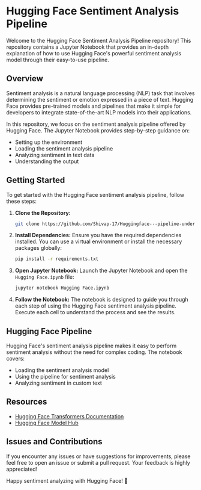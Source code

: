 # Hugging Face Sentiment Analysis Pipeline

Welcome to the Hugging Face Sentiment Analysis Pipeline repository! This repository contains a Jupyter Notebook that provides an in-depth explanation of how to use Hugging Face's powerful sentiment analysis model through their easy-to-use pipeline.

## Overview

Sentiment analysis is a natural language processing (NLP) task that involves determining the sentiment or emotion expressed in a piece of text. Hugging Face provides pre-trained models and pipelines that make it simple for developers to integrate state-of-the-art NLP models into their applications.

In this repository, we focus on the sentiment analysis pipeline offered by Hugging Face. The Jupyter Notebook provides step-by-step guidance on:

- Setting up the environment
- Loading the sentiment analysis pipeline
- Analyzing sentiment in text data
- Understanding the output

## Getting Started

To get started with the Hugging Face sentiment analysis pipeline, follow these steps:

1. **Clone the Repository:**
   ```bash
   git clone https://github.com/Shivap-17/Huggingface---pipeline-under-the-hood.git
   
   ```

2. **Install Dependencies:**
   Ensure you have the required dependencies installed. You can use a virtual environment or install the necessary packages globally:
   ```bash
   pip install -r requirements.txt
   ```

3. **Open Jupyter Notebook:**
   Launch the Jupyter Notebook and open the `Hugging Face.ipynb` file:
   ```bash
   jupyter notebook Hugging Face.ipynb
   ```

4. **Follow the Notebook:**
   The notebook is designed to guide you through each step of using the Hugging Face sentiment analysis pipeline. Execute each cell to understand the process and see the results.

## Hugging Face Pipeline

Hugging Face's sentiment analysis pipeline makes it easy to perform sentiment analysis without the need for complex coding. The notebook covers:

- Loading the sentiment analysis model
- Using the pipeline for sentiment analysis
- Analyzing sentiment in custom text

## Resources

- [Hugging Face Transformers Documentation](https://huggingface.co/transformers/)
- [Hugging Face Model Hub](https://huggingface.co/models)

## Issues and Contributions

If you encounter any issues or have suggestions for improvements, please feel free to open an issue or submit a pull request. Your feedback is highly appreciated!

Happy sentiment analyzing with Hugging Face! 🚀
